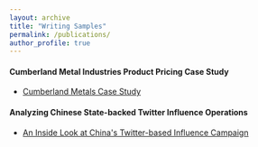 ```yaml
---
layout: archive
title: "Writing Samples"
permalink: /publications/
author_profile: true
---
```


#### Cumberland Metal Industries Product Pricing Case Study
* [Cumberland Metals Case Study](https://github.com/newing21/newing21.github.io/blob/master/files/Cumberland_Metals_Case_Study.pdf)

#### Analyzing Chinese State-backed Twitter Influence Operations
* [An Inside Look at China's Twitter-based Influence Campaign](https://bg539685.medium.com/an-inside-look-at-chinas-twitter-influence-operation-d89c7a91c90)




